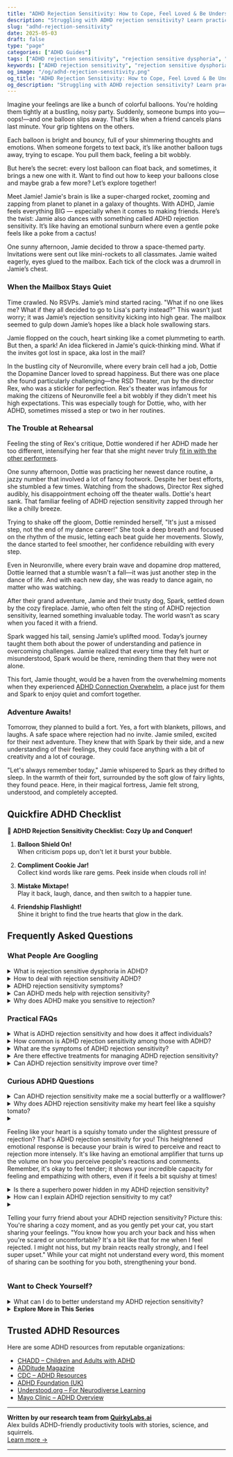 ```yaml
---
title: "ADHD Rejection Sensitivity: How to Cope, Feel Loved & Be Understood"
description: "Struggling with ADHD rejection sensitivity? Learn practical strategies to feel more secure, handle emotional swings, and build stronger relationships."
slug: "adhd-rejection-sensitivity"
date: 2025-05-03
draft: false
type: "page"
categories: ["ADHD Guides"]
tags: ["ADHD rejection sensitivity", "rejection sensitive dysphoria", "coping with emotional dysregulation", "ADHD emotional support", "managing ADHD friendships", "ADHD and social rejection", "adult ADHD emotional regulation"]
keywords: ["ADHD rejection sensitivity", "rejection sensitive dysphoria", "coping with emotional dysregulation", "ADHD emotional support", "managing ADHD friendships", "ADHD and social rejection", "adult ADHD emotional regulation"]
og_image: "/og/adhd-rejection-sensitivity.png"
og_title: "ADHD Rejection Sensitivity: How to Cope, Feel Loved & Be Understood"
og_description: "Struggling with ADHD rejection sensitivity? Learn practical strategies to feel more secure, handle emotional swings, and build stronger relationships."
---
```


Imagine your feelings are like a bunch of colorful balloons. You're holding them tightly at a bustling, noisy party. Suddenly, someone bumps into you—oops!—and one balloon slips away. That's like when a friend cancels plans last minute. Your grip tightens on the others.

Each balloon is bright and bouncy, full of your shimmering thoughts and emotions. When someone forgets to text back, it’s like another balloon tugs away, trying to escape. You pull them back, feeling a bit wobbly.

But here’s the secret: every lost balloon can float back, and sometimes, it brings a new one with it. Want to find out how to keep your balloons close and maybe grab a few more? Let’s explore together!

Meet Jamie! Jamie's brain is like a super-charged rocket, zooming and zapping from planet to planet in a galaxy of thoughts. With ADHD, Jamie feels everything BIG — especially when it comes to making friends. Here’s the twist: Jamie also dances with something called ADHD rejection sensitivity. It’s like having an emotional sunburn where even a gentle poke feels like a poke from a cactus!

One sunny afternoon, Jamie decided to throw a space-themed party. Invitations were sent out like mini-rockets to all classmates. Jamie waited eagerly, eyes glued to the mailbox. Each tick of the clock was a drumroll in Jamie’s chest.

### When the Mailbox Stays Quiet

Time crawled. No RSVPs. Jamie’s mind started racing. "What if no one likes me? What if they all decided to go to Lisa's party instead?" This wasn’t just worry; it was Jamie’s rejection sensitivity kicking into high gear. The mailbox seemed to gulp down Jamie’s hopes like a black hole swallowing stars.

Jamie flopped on the couch, heart sinking like a comet plummeting to earth. But then, a spark! An idea flickered in Jamie's quick-thinking mind. What if the invites got lost in space, aka lost in the mail?

In the bustling city of Neuronville, where every brain cell had a job, Dottie the Dopamine Dancer loved to spread happiness. But there was one place she found particularly challenging—the RSD Theater, run by the director Rex, who was a stickler for perfection. Rex's theater was infamous for making the citizens of Neuronville feel a bit wobbly if they didn't meet his high expectations. This was especially tough for Dottie, who, with her ADHD, sometimes missed a step or two in her routines.

### The Trouble at Rehearsal

Feeling the sting of Rex's critique, Dottie wondered if her ADHD made her too different, intensifying her fear that she might never truly [fit in with the other performers](/pages/adhd-dont-fit-in/).

One sunny afternoon, Dottie was practicing her newest dance routine, a jazzy number that involved a lot of fancy footwork. Despite her best efforts, she stumbled a few times. Watching from the shadows, Director Rex sighed audibly, his disappointment echoing off the theater walls. Dottie's heart sank. That familiar feeling of ADHD rejection sensitivity zapped through her like a chilly breeze.

Trying to shake off the gloom, Dottie reminded herself, "It's just a missed step, not the end of my dance career!" She took a deep breath and focused on the rhythm of the music, letting each beat guide her movements. Slowly, the dance started to feel smoother, her confidence rebuilding with every step.

Even in Neuronville, where every brain wave and dopamine drop mattered, Dottie learned that a stumble wasn't a fall—it was just another step in the dance of life. And with each new day, she was ready to dance again, no matter who was watching.

After their grand adventure, Jamie and their trusty dog, Spark, settled down by the cozy fireplace. Jamie, who often felt the sting of ADHD rejection sensitivity, learned something invaluable today. The world wasn’t as scary when you faced it with a friend.

Spark wagged his tail, sensing Jamie’s uplifted mood. Today’s journey taught them both about the power of understanding and patience in overcoming challenges. Jamie realized that every time they felt hurt or misunderstood, Spark would be there, reminding them that they were not alone.

This fort, Jamie thought, would be a haven from the overwhelming moments when they experienced [ADHD Connection Overwhelm](/pages/adhd-connection-overwhelm/), a place just for them and Spark to enjoy quiet and comfort together.

### Adventure Awaits!

Tomorrow, they planned to build a fort. Yes, a fort with blankets, pillows, and laughs. A safe space where rejection had no invite. Jamie smiled, excited for their next adventure. They knew that with Spark by their side, and a new understanding of their feelings, they could face anything with a bit of creativity and a lot of courage.

"Let's always remember today," Jamie whispered to Spark as they drifted to sleep. In the warmth of their fort, surrounded by the soft glow of fairy lights, they found peace. Here, in their magical fortress, Jamie felt strong, understood, and completely accepted.

## Quickfire ADHD Checklist

🌈 **ADHD Rejection Sensitivity Checklist: Cozy Up and Conquer!**

1. **Balloon Shield On!**  
   When criticism pops up, don't let it burst your bubble.

2. **Compliment Cookie Jar!**  
   Collect kind words like rare gems. Peek inside when clouds roll in!

3. **Mistake Mixtape!**  
   Play it back, laugh, dance, and then switch to a happier tune.

4. **Friendship Flashlight!**  
   Shine it bright to find the true hearts that glow in the dark.

## Frequently Asked Questions



### What People Are Googling

<details><summary>What is rejection sensitive dysphoria in ADHD?</summary><p>Rejection sensitive dysphoria (RSD) is a common emotional challenge for many with ADHD. It involves an intense, often overwhelming, emotional response to perceived or actual rejection, criticism, or disappointment. People experiencing RSD might feel suddenly deflated, sad, or even angry when they think they've let someone down or aren't meeting expectations. It's like an emotional amplifier that can make the fear of rejection much more painful, but understanding this aspect of ADHD is a great step toward managing those feelings and fostering kinder self-awareness.</p></details>
<details><summary>How to deal with rejection sensitivity ADHD?</summary><p>Dealing with rejection sensitivity when you have ADHD can feel like a daunting challenge, but you're not alone in this! A cozy first step might be to gently acknowledge your feelings – it's perfectly okay to feel hurt. Then, consider sharing your feelings with a trusted friend or a therapist who understands ADHD; talking it out can really lighten the load. Lastly, experimenting with calming techniques like deep breathing, mindfulness, or journaling could serve as comforting tools to help manage those intense emotions. Remember, taking it one step at a time is just fine.</p></details>
<details><summary>ADHD rejection sensitivity symptoms?</summary><p>Absolutely, navigating rejection sensitivity with ADHD can feel overwhelming at times, but understanding it is a great first step. This sensitivity often means experiencing intense emotional reactions to perceived or actual rejection, criticism, or disapproval. It might manifest as sudden sadness, anger, or anxiety in social situations, and it can really make relationships feel like a rollercoaster. It's important to remember that this is a common experience for many with ADHD, and finding strategies to manage these feelings can lead to more stable and rewarding interactions. You're not alone in this, and acknowledging these feelings is a key part of your journey.</p></details>
<details><summary>Can ADHD meds help with rejection sensitivity?</summary><p>Absolutely, many people find that ADHD medications can indeed help with aspects of emotional regulation, including sensitivity to rejection, which is a common experience for those with ADHD. By improving focus and decreasing impulsivity, these medications might help you process emotional responses more effectively and provide a bit of a buffer against immediate, intense reactions. It's like having a gentle filter that gives you a moment to breathe and assess situations more calmly. Of course, everyone's experience is unique, so it's a good idea to discuss your specific symptoms and treatment options with your healthcare provider.</p></details>
<details><summary>Why does ADHD make you sensitive to rejection?</summary><p>Rejection sensitivity is quite common among individuals with ADHD, and it's like having a super-sensitive emotional antenna. This heightened sensitivity often stems from the brain's wiring, where emotional regulation might be a bit more challenging due to neurotransmitter differences. Additionally, past experiences of misunderstandings or not quite fitting in can make those with ADHD more alert to signs of rejection. It's totally understandable to feel this way, and acknowledging these feelings is a great first step towards managing them.</p></details>



### Practical FAQs

<details><summary>What is ADHD rejection sensitivity and how does it affect individuals?</summary><p>Rejection sensitivity, especially when it comes to ADHD, is like having an emotional amplifier that turns up the volume on feelings of being left out or criticized. For those with ADHD, this sensitivity can make everyday interactions feel like walking through a minefield of potential emotional setbacks. It often means that criticism or perceived rejection can be felt more deeply and persistently, impacting self-esteem and social interactions. It's important to remember that this sensitivity is a common experience for many with ADHD, and recognizing it is the first step towards managing these intense emotions in a healthy way.</p></details>
<details><summary>How common is ADHD rejection sensitivity among those with ADHD?</summary><p>Oh, you’re certainly not alone in wondering about that! Rejection sensitivity is quite common among individuals with ADHD. Many people with ADHD find that they're particularly sensitive to rejection, criticism, or the perception that they've disappointed others. This heightened sensitivity is a shared experience for many, and understanding this aspect can be a comforting step toward managing those intense feelings. Remember, it's perfectly okay to feel this way, and there are strategies that can help soothe and address these feelings effectively.</p></details>
<details><summary>What are the symptoms of ADHD rejection sensitivity?</summary><p>Absolutely, I'd be glad to explain! Rejection sensitivity in ADHD can feel like an emotional rollercoaster. It often involves intense feelings of discomfort and distress when you perceive that you are being criticized or rejected, even in situations where others might not feel as strongly. This might make you more prone to feeling hurt or upset by offhand comments or actions that seem dismissive. Remember, you're not alone in feeling this way, and there are strategies and supports that can really help manage these intense emotions.</p></details>
<details><summary>Are there effective treatments for managing ADHD rejection sensitivity?</summary><p>Absolutely, there are thoughtful and effective ways to manage the feelings of rejection sensitivity that often accompany ADHD. Therapy approaches like Cognitive Behavioral Therapy (CBT) can be particularly helpful in understanding and reshaping the thoughts that lead to feelings of rejection. Additionally, working with an ADHD coach can help you develop strategies to boost self-esteem and resilience. Remember, finding the right support and techniques can make a big difference in handling these intense emotions, and you're not alone in this experience.</p></details>
<details><summary>Can ADHD rejection sensitivity improve over time?</summary><p>Absolutely, rejection sensitivity, a common experience for many with ADHD, can definitely improve over time! It often feels like a big, heavy blanket, but with the right strategies and support, you can lighten that load. Building awareness around your feelings and understanding the roots of sensitivity can be incredibly helpful. Engaging in therapy, learning coping strategies, or even joining support groups where you can share your experiences and learn from others can make a significant difference. It's all about finding the right tools and supports that work for you.</p></details>



### Curious ADHD Questions

<details><summary>Can ADHD rejection sensitivity make me a social butterfly or a wallflower?</summary><p>Absolutely, ADHD and rejection sensitivity can really sway how you interact socially, swinging you between being a lively social butterfly and a reserved wallflower. When you're feeling confident and less impacted by fears of rejection, you might find yourself fluttering energetically among friends and new acquaintances, enjoying the buzz of social interactions. On tougher days, when sensitivity to rejection feels more pronounced, you might prefer sticking close to the wall, observing rather than diving into the social whirl. It's perfectly okay to have these varying social inclinations; just remember to be kind to yourself and recognize your needs in each moment.</p></details>
<details><summary>Why does ADHD rejection sensitivity make my heart feel like a squishy tomato?</summary><p>Oh, that feeling can be really tough, can't it? When you have ADHD, rejection sensitivity often feels extra sharp because your brain amplifies emotional responses. It's like your heart becomes a squishy tomato, vulnerable and easily bruised, reacting intensely to feedback or perceived slights. Remember, it's perfectly okay to feel this way, and it's a common experience for many with ADHD. Finding gentle ways to soothe your emotions and reminding yourself that your feelings are valid can really help ease that tender tomato heart.</p></details>
<details><summary><p>Feeling like your heart is a squishy tomato under the slightest pressure of rejection? That's ADHD rejection sensitivity for you! This heightened emotional response is because your brain is wired to perceive and react to rejection more intensely. It's like having an emotional amplifier that turns up the volume on how you perceive people's reactions and comments. Remember, it's okay to feel tender; it shows your incredible capacity for feeling and empathizing with others, even if it feels a bit squishy at times!</p></summary><p>Absolutely, that feeling is all too familiar for many with ADHD. Your description of it as a "squishy tomato" really captures that delicate sensation! Rejection Sensitivity Dysphoria (RSD) can indeed make those moments feel more intense, almost as if every little 'no' or slight is amplified. It's important to remember that this deep sensitivity also reflects your deep capacity for empathy and connection. You're not alone in feeling this way, and it's perfectly okay to acknowledge and talk about these squishy moments.</p></details>
<details><summary>Is there a superhero power hidden in my ADHD rejection sensitivity?</summary><p>Absolutely, there's a kind of superpower in the heightened sensitivity that can come with ADHD! This sensitivity means you might have a deep capacity for empathy, allowing you to connect with others' feelings and experiences in a profoundly meaningful way. It can make you an intuitive friend, colleague, or leader who can genuinely understand and support the people around you. Embracing and managing this sensitivity allows you to harness it positively, turning what might sometimes feel like a vulnerability into a powerful strength.</p></details>
<details><summary>How can I explain ADHD rejection sensitivity to my cat?</summary><p>Explaining ADHD rejection sensitivity to your cat might sound like a whimsical task, but it's a sweet way to express your feelings out loud, which can be really therapeutic! Cats are wonderful, attentive companions, so while they might not understand the specifics of ADHD, they can definitely sense emotions and provide comfort. You can cuddle up with your kitty and share how you feel, using simple terms and a soft voice. This can be a comforting ritual for both of you, where their soothing purrs and your heartfelt words create a cozy, supportive space.</p></details>
<details><summary><p>Telling your furry friend about your ADHD rejection sensitivity? Picture this: You're sharing a cozy moment, and as you gently pet your cat, you start sharing your feelings. "You know how you arch your back and hiss when you're scared or uncomfortable? It's a bit like that for me when I feel rejected. I might not hiss, but my brain reacts really strongly, and I feel super upset." While your cat might not understand every word, this moment of sharing can be soothing for you both, strengthening your bond.</p></summary><p>Absolutely, sharing your feelings with your pet can be incredibly soothing. When you talk to your cat about your ADHD and how rejection sensitivity affects you, it’s a bit like unpacking a heavy load in a safe space. Your furry friend may not grasp the details, but they sense your emotions and provide comfort just by being there. This gentle exchange not only helps you process your feelings but also deepens the loving connection between you both. So go ahead, let your heart out—you might find it's just the cozy, comforting moment you both need.</p></details>



### Want to Check Yourself?

<details><summary>What can I do to better understand my ADHD rejection sensitivity?</summary><p>Understanding your ADHD rejection sensitivity is a great step towards self-awareness, and I'm here to help you through it! Start by keeping a little journal where you jot down moments when you feel this sensitivity kicking in. Note what happened, how you felt, and any triggers you might identify. This can help you see patterns and better understand your reactions. Also, chatting with a therapist or a support group can provide both professional insights and the comforting reminder that you're not alone in this. Keep nurturing your self-understanding, you're doing wonderfully!</p></details>

<script type="application/ld+json">
{
  "@context": "https://schema.org",
  "@type": "FAQPage",
  "mainEntity": [
    {
      "@type": "Question",
      "name": "What is rejection sensitive dysphoria in ADHD?",
      "acceptedAnswer": {
        "@type": "Answer",
        "text": "Rejection sensitive dysphoria (RSD) is a common emotional challenge for many with ADHD. It involves an intense, often overwhelming, emotional response to perceived or actual rejection, criticism, or disappointment. People experiencing RSD might feel suddenly deflated, sad, or even angry when they think they've let someone down or aren't meeting expectations. It's like an emotional amplifier that can make the fear of rejection much more painful, but understanding this aspect of ADHD is a great step toward managing those feelings and fostering kinder self-awareness."
      }
    },
    {
      "@type": "Question",
      "name": "How to deal with rejection sensitivity ADHD?",
      "acceptedAnswer": {
        "@type": "Answer",
        "text": "Dealing with rejection sensitivity when you have ADHD can feel like a daunting challenge, but you're not alone in this! A cozy first step might be to gently acknowledge your feelings \u2013 it's perfectly okay to feel hurt. Then, consider sharing your feelings with a trusted friend or a therapist who understands ADHD; talking it out can really lighten the load. Lastly, experimenting with calming techniques like deep breathing, mindfulness, or journaling could serve as comforting tools to help manage those intense emotions. Remember, taking it one step at a time is just fine."
      }
    },
    {
      "@type": "Question",
      "name": "ADHD rejection sensitivity symptoms?",
      "acceptedAnswer": {
        "@type": "Answer",
        "text": "Absolutely, navigating rejection sensitivity with ADHD can feel overwhelming at times, but understanding it is a great first step. This sensitivity often means experiencing intense emotional reactions to perceived or actual rejection, criticism, or disapproval. It might manifest as sudden sadness, anger, or anxiety in social situations, and it can really make relationships feel like a rollercoaster. It's important to remember that this is a common experience for many with ADHD, and finding strategies to manage these feelings can lead to more stable and rewarding interactions. You're not alone in this, and acknowledging these feelings is a key part of your journey."
      }
    },
    {
      "@type": "Question",
      "name": "Can ADHD meds help with rejection sensitivity?",
      "acceptedAnswer": {
        "@type": "Answer",
        "text": "Absolutely, many people find that ADHD medications can indeed help with aspects of emotional regulation, including sensitivity to rejection, which is a common experience for those with ADHD. By improving focus and decreasing impulsivity, these medications might help you process emotional responses more effectively and provide a bit of a buffer against immediate, intense reactions. It's like having a gentle filter that gives you a moment to breathe and assess situations more calmly. Of course, everyone's experience is unique, so it's a good idea to discuss your specific symptoms and treatment options with your healthcare provider."
      }
    },
    {
      "@type": "Question",
      "name": "Why does ADHD make you sensitive to rejection?",
      "acceptedAnswer": {
        "@type": "Answer",
        "text": "Rejection sensitivity is quite common among individuals with ADHD, and it's like having a super-sensitive emotional antenna. This heightened sensitivity often stems from the brain's wiring, where emotional regulation might be a bit more challenging due to neurotransmitter differences. Additionally, past experiences of misunderstandings or not quite fitting in can make those with ADHD more alert to signs of rejection. It's totally understandable to feel this way, and acknowledging these feelings is a great first step towards managing them."
      }
    }
  ]
}
</script>
<script type="application/ld+json">
{
  "@context": "https://schema.org",
  "@type": "Article",
  "author": {
    "@type": "Person",
    "name": "QuirkyLabs",
    "url": "https://quirkylabs.ai/about"
  },
  "headline": "\"Conquer ADHD Rejection Sensitivity: Feel Understood & Loved!\"",
  "mainEntityOfPage": "https://blog.quirkylabs.ai/pages/adhd-rejection-sensitivity/",
  "datePublished": "2025-05-03"
}
</script>
<script type="application/ld+json">
{
  "@context": "https://schema.org",
  "@type": "BreadcrumbList",
  "itemListElement": [
    {
      "@type": "ListItem",
      "position": 1,
      "name": "Home",
      "item": "https://quirkylabs.ai/"
    },
    {
      "@type": "ListItem",
      "position": 2,
      "name": "Blog",
      "item": "https://blog.quirkylabs.ai/"
    },
    {
      "@type": "ListItem",
      "position": 3,
      "name": "\"Conquer ADHD Rejection Sensitivity: Feel Understood & Loved!\"",
      "item": "https://blog.quirkylabs.ai/pages/adhd-rejection-sensitivity/"
    }
  ]
}
</script>

<details>
<summary><strong>Explore More in This Series</strong></summary>

- [Adhd Feel Alone](/pages/adhd-feel-alone/)
- [Adhd Lonely Despite Being Social](/pages/adhd-lonely-despite-being-social/)
- [Adhd Connection Overwhelm](/pages/adhd-connection-overwhelm/)
- [Adhd Hiding True Self](/pages/adhd-hiding-true-self/)
- [Adhd Isolation As Adult](/pages/adhd-isolation-as-adult/)
- [Adhd Fear Of Being Too Much](/pages/adhd-fear-of-being-too-much/)
- [Adhd Cant Explain Yourself](/pages/adhd-cant-explain-yourself/)
- [Adhd Constant Overthinking](/pages/adhd-constant-overthinking/)
</details>



## Trusted ADHD Resources

Here are some ADHD resources from reputable organizations:

- [CHADD – Children and Adults with ADHD](https://chadd.org)
- [ADDitude Magazine](https://www.additudemag.com)
- [CDC – ADHD Resources](https://www.cdc.gov/ncbddd/adhd)
- [ADHD Foundation (UK)](https://www.adhdfoundation.org.uk)
- [Understood.org – For Neurodiverse Learning](https://www.understood.org)
- [Mayo Clinic – ADHD Overview](https://www.mayoclinic.org/diseases-conditions/adhd)


---

**Written by our research team from [QuirkyLabs.ai](https://quirkylabs.ai)**  
Alex builds ADHD-friendly productivity tools with stories, science, and squirrels.  
[Learn more →](https://quirkylabs.ai)

---